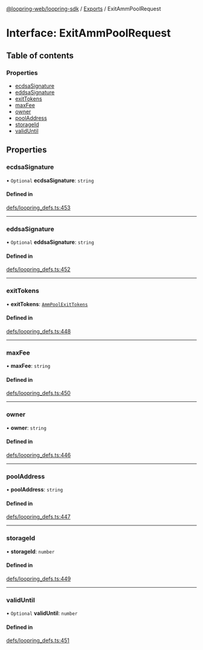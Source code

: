 [@loopring-web/loopring-sdk](../README.md) / [Exports](../modules.md) / ExitAmmPoolRequest

# Interface: ExitAmmPoolRequest

## Table of contents

### Properties

- [ecdsaSignature](ExitAmmPoolRequest.md#ecdsasignature)
- [eddsaSignature](ExitAmmPoolRequest.md#eddsasignature)
- [exitTokens](ExitAmmPoolRequest.md#exittokens)
- [maxFee](ExitAmmPoolRequest.md#maxfee)
- [owner](ExitAmmPoolRequest.md#owner)
- [poolAddress](ExitAmmPoolRequest.md#pooladdress)
- [storageId](ExitAmmPoolRequest.md#storageid)
- [validUntil](ExitAmmPoolRequest.md#validuntil)

## Properties

### ecdsaSignature

• `Optional` **ecdsaSignature**: `string`

#### Defined in

[defs/loopring_defs.ts:453](https://github.com/Loopring/loopring_sdk/blob/31597d7/src/defs/loopring_defs.ts#L453)

___

### eddsaSignature

• `Optional` **eddsaSignature**: `string`

#### Defined in

[defs/loopring_defs.ts:452](https://github.com/Loopring/loopring_sdk/blob/31597d7/src/defs/loopring_defs.ts#L452)

___

### exitTokens

• **exitTokens**: [`AmmPoolExitTokens`](AmmPoolExitTokens.md)

#### Defined in

[defs/loopring_defs.ts:448](https://github.com/Loopring/loopring_sdk/blob/31597d7/src/defs/loopring_defs.ts#L448)

___

### maxFee

• **maxFee**: `string`

#### Defined in

[defs/loopring_defs.ts:450](https://github.com/Loopring/loopring_sdk/blob/31597d7/src/defs/loopring_defs.ts#L450)

___

### owner

• **owner**: `string`

#### Defined in

[defs/loopring_defs.ts:446](https://github.com/Loopring/loopring_sdk/blob/31597d7/src/defs/loopring_defs.ts#L446)

___

### poolAddress

• **poolAddress**: `string`

#### Defined in

[defs/loopring_defs.ts:447](https://github.com/Loopring/loopring_sdk/blob/31597d7/src/defs/loopring_defs.ts#L447)

___

### storageId

• **storageId**: `number`

#### Defined in

[defs/loopring_defs.ts:449](https://github.com/Loopring/loopring_sdk/blob/31597d7/src/defs/loopring_defs.ts#L449)

___

### validUntil

• `Optional` **validUntil**: `number`

#### Defined in

[defs/loopring_defs.ts:451](https://github.com/Loopring/loopring_sdk/blob/31597d7/src/defs/loopring_defs.ts#L451)

